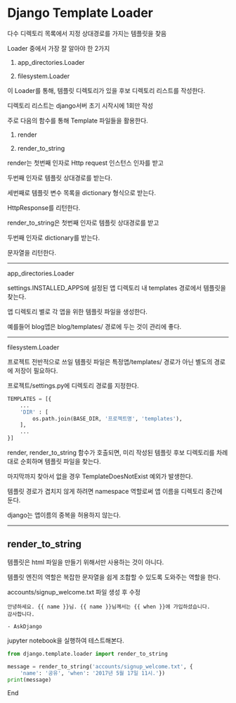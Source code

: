 # Django Template Loader

다수 디렉토리 목록에서 지정 상대경로를 가지는 템플릿을 찾음

Loader 중에서 가장 잘 알아야 한 2가지

1. app_directories.Loader

2. filesystem.Loader

이 Loader를 통해, 템플릿 디렉토리가 있을 후보 디렉토리 리스트를 작성한다.

디렉토리 리스트는 django서버 초기 시작시에 1회만 작성

주로 다음의 함수를 통해 Template 파일들을 활용한다.

1. render

2. render_to_string

render는 첫번째 인자로 Http request 인스턴스 인자를 받고

두번째 인자로 템플릿 상대경로를 받는다.

세번째로 템플릿 변수 목록을 dictionary 형식으로 받는다.

HttpResponse를 리턴한다.

render_to_string은 첫번째 인자로 템플릿 상대경로를 받고

두번째 인자로 dictionary를 받는다.

문자열을 리턴한다.

----

app_directories.Loader

settings.INSTALLED_APPS에 설정된 앱 디렉토리 내 templates 경로에서 템플릿을 찾는다.

앱 디렉토리 별로 각 앱을 위한 템플릿 파일을 생성한다.

예를들어 blog앱은 blog/templates/ 경로에 두는 것이 관리에 좋다.

----

filesystem.Loader

프로젝트 전반적으로 쓰일 템플릿 파일은 특정앱/templates/ 경로가 아닌 별도의 경로에 저장이 필요하다.

프로젝트/settings.py에 디렉토리 경로를 지정한다.

```py
TEMPLATES = [{
    ...
    'DIR' : [
        os.path.join(BASE_DIR, '프로젝트명', 'templates'),
    ],
    ...
}]
```

render, render_to_string 함수가 호출되면, 미리 작성된 템플릿 후보 디렉토리를 차례대로 순회하며 템플릿 파일을 찾는다.

마지막까지 찾아서 없을 경우 TemplateDoesNotExist 예외가 발생한다.

템플릿 경로가 겹치지 않게 하려면 namespace 역할로써 앱 이름을 디렉토리 중간에 둔다.

django는 앱이름의 중복을 허용하지 않는다.

----

## render_to_string

템플릿은 html 파일을 만들기 위해서만 사용하는 것이 아니다.

템플릿 엔진의 역할은 복잡한 문자열을 쉽게 조합할 수 있도록 도와주는 역할을 한다.

accounts/signup_welcome.txt 파일 생성 후 수정

```
안녕하세요. {{ name }}님. {{ name }}님께서는 {{ when }}에 가입하셨습니다.
감사합니다.

- AskDjango
``` 

jupyter notebook을 실행하여 테스트해본다.

```py
from django.template.loader import render_to_string

message = render_to_string('accounts/signup_welcome.txt', {
    'name': '공유', 'when': '2017년 5월 17일 11시.'})
print(message)
```

End